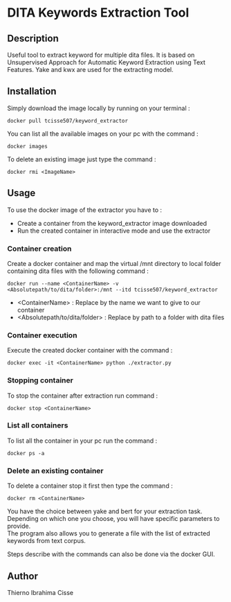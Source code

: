 # DITA Keywords Extraction Tool

## Description
Useful tool to extract keyword for multiple dita files. 
It is based on Unsupervised Approach for Automatic 
Keyword Extraction using Text Features. Yake and kwx are 
used for the extracting model.

## Installation
Simply download the image locally by running on your 
terminal :
```
docker pull tcisse507/keyword_extractor
```

You can list all the available images on your pc with the command :
```
docker images
```

To delete an existing image just type the command :
```
docker rmi <ImageName>
```

## Usage
To use the docker image of the extractor you have to :
* Create a container from the keyword_extractor image downloaded<br>
* Run the created container in interactive mode and use the extractor<br>

### Container creation
Create a docker container and map the virtual /mnt directory to local 
folder containing dita files with the following command :
```
docker run --name <ContainerName> -v <Absolutepath/to/dita/folder>:/mnt --itd tcisse507/keyword_extractor
```
* \<ContainerName> : Replace by the name we want to give to our container
* \<Absolutepath/to/dita/folder> : Replace by path to a folder with dita 
files

### Container execution
Execute the created docker container with the command :
```
docker exec -it <ContainerName> python ./extractor.py
```

### Stopping container
To stop the container after extraction run command :
```
docker stop <ContainerName>
```

### List all containers
To list all the container in your pc run the command :
```
docker ps -a 
```

### Delete an existing container
To delete a container stop it first then type the command :
```
docker rm <ContainerName> 
```

You have the choice between yake and bert for your
extraction task. 
Depending on which one you choose, you will have specific
parameters to provide.<br>
The program also allows you to generate a file with the
list of extracted keywords from text corpus.

Steps describe with the commands can also be done via the docker GUI.

## Author
Thierno Ibrahima Cisse
